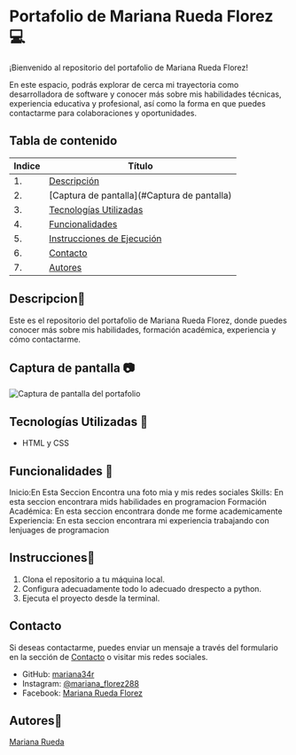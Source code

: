 # Portafolio de Mariana Rueda Florez 💻

¡Bienvenido al repositorio del portafolio de Mariana Rueda Florez!

En este espacio, podrás explorar de cerca mi trayectoria como desarrolladora de software y conocer más sobre mis habilidades técnicas, experiencia educativa y profesional, así como la forma en que puedes contactarme para colaboraciones y oportunidades.

## Tabla de contenido
| Indice | Título  |
|--|--|
| 1. | [Descripción](#Descripcion) |
| 2. | [Captura de pantalla](#Captura de pantalla) |
| 3. | [Tecnologías Utilizadas](#Tenologia_Usada) |
| 4. | [Funcionalidades](#Funcionalidades) |
| 5. | [Instrucciones de Ejecución](#Instrucciones) |
| 6. | [Contacto](#Contacto) |
| 7. | [Autores](#Autores) |



## Descripcion🚀
Este es el repositorio del portafolio de Mariana Rueda Florez, donde puedes conocer más sobre mis habilidades, formación académica, experiencia y cómo contactarme.

## Captura de pantalla 📷

![Captura de pantalla del portafolio](https://github.com/user-attachments/assets/d13837bb-780d-4910-a191-1dd0c80073d9)

## Tecnologías Utilizadas 📱

- HTML y CSS

## Funcionalidades 🧮
  Inicio:En Esta Seccion Encontra una foto mia y mis redes sociales
  Skills: En esta seccion encontrara mids habilidades en programacion
  Formación Académica: En esta seccion encontrara donde  me forme academicamente
  Experiencia: En esta seccion encontrara mi experiencia trabajando con lenjuages de programacion


## Instrucciones📐

1. Clona el repositorio a tu máquina local. 
2. Configura adecuadamente todo lo adecuado drespecto a python.
3. Ejecuta el proyecto desde la terminal.

## Contacto

Si deseas contactarme, puedes enviar un mensaje a través del formulario en la sección de [Contacto](#contacto) o visitar mis redes sociales.

- GitHub: [mariana34r](https://github.com/mariana34r)
- Instagram: [@mariana_florez288](https://www.instagram.com/mariana_florez288/)
- Facebook: [Mariana Rueda Florez](https://www.facebook.com/mariana.ruedaflorez.9)


## Autores👤

[Mariana Rueda](https://github.com/mariana34r)
